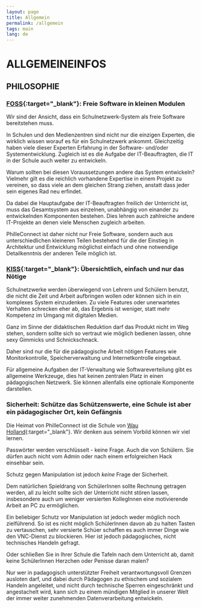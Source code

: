 ```yaml
---
layout: page
title: Allgemein
permalink: /allgemein
tags: main
lang: de
---
```


# **ALLGEMEINE**INFOS

## PHILOSOPHIE

### [FOSS](https://de.wikipedia.org/wiki/Free/Libre_Open_Source_Software){:target="_blank"}: Freie Software in kleinen Modulen

Wir sind der Ansicht, dass ein Schulnetzwerk-System als freie Software bereitstehen muss.

In Schulen und den Medienzentren sind nicht nur die einzigen Experten, die wirklich wissen worauf es für ein Schulnetzwerk ankommt. Gleichzeitig haben viele dieser Experten Erfahrung in der Software- und/oder Systementwicklung. Zugleich ist es die Aufgabe der IT-Beauftragten, die IT in der Schule auch weiter zu entwickeln.

Warum sollten bei diesen Voraussetzungen andere das System entwickeln? Vielmehr gilt es die reichlich vorhandene Expertise in einem Projekt zu vereinen, so dass viele an dem gleichen Strang ziehen, anstatt dass jeder sein eigenes Rad neu erfindet.

Da dabei die Hauptaufgabe der IT-Beauftragten freilich der Unterricht ist, muss das Gesamtsystem aus einzelnen, unabhängig von einander zu entwickelnden Komponenten bestehen. Dies lehren auch zahlreiche andere IT-Projekte an denen viele Menschen zugleich arbeiten.

PhilleConnect ist daher nicht nur Freie Software, sondern auch aus unterschiedlichen kleineren Teilen bestehend für die der Einstieg in Architektur und Entwicklung möglichst einfach und ohne notwendige Detailkenntnis der anderen Teile möglich ist.

### [KISS](https://de.wikipedia.org/wiki/KISS-Prinzip){:target="_blank"}: Übersichtlich, einfach und nur das Nötige

Schulnetzwerke werden überwiegend von Lehrern und Schülern benutzt, die nicht die Zeit und Arbeit aufbringen wollen oder können sich in ein komplexes System einzudenken. Zu viele Features oder unerwartetes Verhalten schrecken eher ab, das Ergebnis ist weniger, statt mehr Kompetenz im Umgang mit digitalen Medien.

Ganz im Sinne der didaktischen Reduktion darf das Produkt nicht im Weg stehen, sondern sollte sich so vertraut wie möglich bedienen lassen, ohne sexy Gimmicks und Schnickschnack.

Daher sind nur die für die pädagogische Arbeit nötigen Features wie Monitorkontrolle, Speicherverwaltung und Internetkontrolle eingebaut.

Für allgemeine Aufgaben der IT-Verwaltung wie Softwareverteilung gibt es allgemeine Werkzeuge, dies hat keinen zentralen Platz in einen pädagogischen Netzwerk. Sie können allenfalls eine optionale Komponente darstellen.

### Sicherheit: Schütze das Schützenswerte, eine Schule ist aber ein pädagogischer Ort, kein Gefängnis

Die Heimat von PhilleConnect ist die Schule von [Wau Holland](https://de.wikipedia.org/wiki/Wau_Holland){:target="_blank"}. Wir denken aus seinem Vorbild können wir viel lernen.

Passwörter werden verschlüsselt - keine Frage. Auch die von Schülern. Sie dürfen auch nicht vom Admin oder nach einem erfolgreichen Hack einsehbar sein.

Schutz gegen Manipulation ist jedoch *keine* Frage der Sicherheit.

Dem natürlichen Spieldrang von SchülerInnen sollte Rechnung getragen werden, all zu leicht sollte sich der Unterricht nicht stören lassen, insbesondere auch um weniger versierten KollegInnen eine motivierende Arbeit an PC zu ermöglichen.

Ein beliebiger Schutz vor Manipulation ist jedoch weder möglich noch zielführend. So ist es nicht möglich SchülerInnen davon ab zu halten Tasten zu vertauschen, sehr versierte Schüer schaffen es auch immer Dinge wie den VNC-Dienst zu blockieren. Hier ist jedoch pädagogisches, nicht technisches Handeln gefragt.

Oder schließen Sie in Ihrer Schule die Tafeln nach dem Unterricht ab, damit keine SchülerInnen Herzchen oder Penisse daran malen?

Nur wer in padagogisch unterstützter Freiheit verantwortungsvoll Grenzen ausloten darf, und dabei durch Pädagogen zu ethischem und sozialem Handeln angeleitet, und nicht durch technische Sperren eingeschränkt und angestachelt wird, kann sich zu einem mündigen Mitglied in unserer Welt der immer weiter zunehmenden Datenverarbeitung entwickeln.
